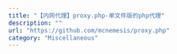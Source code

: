 ```yaml
---
title: "【内网代理】proxy.php-单文件版的php代理"
description: ""
url: "https://github.com/mcnemesis/proxy.php"
category: "Miscellaneous"
---
```

